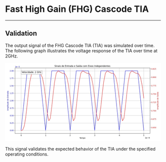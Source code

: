 # Fast High Gain (FHG) Cascode TIA
-------------------------------
## Validation
The output signal of the FHG Cascode TIA (TIA) was simulated over time. The following graph illustrates the voltage response of the TIA over time at 2GHz.

![FHG Cascode TIA plot](images/tia_inout_plot.jpeg)

This signal validates the expected behavior of the TIA under the specified operating conditions.
